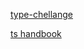 [type-chellange](https://github.com/type-challenges/type-challenges/blob/master/README.zh-CN.md)

[ts handbook](https://www.typescriptlang.org/docs/handbook/basic-types.html)